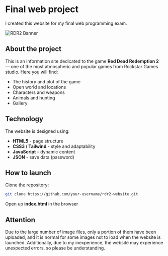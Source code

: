 # Final web project
I created this website for my final web programming exam.

![RDR2 Banner](https://upload.wikimedia.org/wikipedia/en/4/44/Red_Dead_Redemption_II.jpg)
## About the project

This is an information site dedicated to the game **Red Dead Redemption 2** — one of the most atmospheric and popular games from Rockstar Games studio. Here you will find:

-  The history and plot of the game
-  Open world and locations
-  Characters and weapons
-  Animals and hunting
-  Gallery 

## Technology

The website is designed using:

- **HTML5** - page structure  
- **CSS3 / Tailwind** - style and adaptability  
- **JavaScript** - dynamic content
- **JSON** - save data (password)


## How to launch
Clone the repository:
```bash
git clone https://github.com/your-username/rdr2-website.git
```

Open up **index.html** in the browser

## Attention
Due to the large number of image files, only a portion of them have been uploaded, and it is normal for some images not to load when the website is launched. Additionally, due to my inexperience, the website may experience unexpected errors, so please be understanding.



